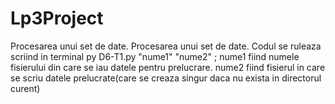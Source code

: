 # Lp3Project
Procesarea unui set de date.
Procesarea unui set de date. Codul se ruleaza scriind in terminal py D6-T1.py "nume1" "nume2" ; nume1 fiind numele fisierului din care se iau datele pentru prelucrare. nume2 fiind fisierul in care se scriu datele prelucrate(care se creaza singur daca nu exista in directorul curent)
